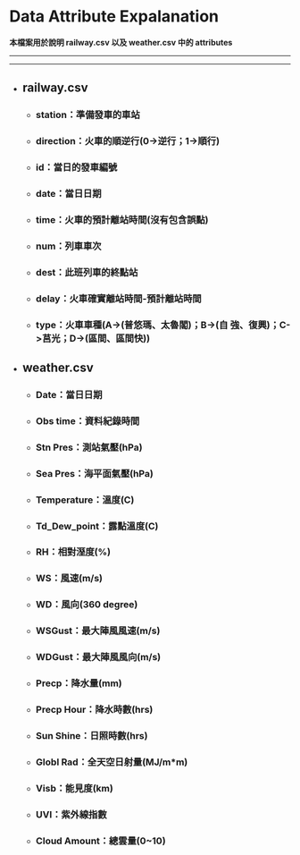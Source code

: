 # Data Attribute Expalanation
**本檔案用於說明 railway.csv 以及 weather.csv 中的 attributes**
****
****
* ## railway.csv
    * ### station：準備發車的車站
    * ### direction：火車的順逆行(0->逆行；1->順行)
    * ### id：當日的發車編號
    * ### date：當日日期
    * ### time：火車的預計離站時間(沒有包含誤點)
    * ### num：列車車次
    * ### dest：此班列車的終點站
    * ### delay：火車確實離站時間-預計離站時間
    * ### type：火車車種(A->(普悠瑪、太魯閣)；B->(自  強、復興)；C->莒光；D->(區間、區間快))
* ## weather.csv
    * ### Date：當日日期
    * ### Obs time：資料紀錄時間
    * ### Stn Pres：測站氣壓(hPa)
    * ### Sea Pres：海平面氣壓(hPa)
    * ### Temperature：溫度(C)
    * ### Td_Dew_point：露點溫度(C)
    * ### RH：相對溼度(%)
    * ### WS：風速(m/s)
    * ### WD：風向(360 degree)
    * ### WSGust：最大陣風風速(m/s)
    * ### WDGust：最大陣風風向(m/s)
    * ### Precp：降水量(mm)
    * ### Precp Hour：降水時數(hrs)
    * ### Sun Shine：日照時數(hrs)
    * ### Globl Rad：全天空日射量(MJ/m*m)
    * ### Visb：能見度(km)
    * ### UVI：紫外線指數
    * ### Cloud Amount：總雲量(0~10)